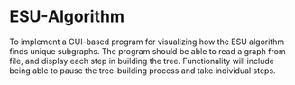 # ESU-Algorithm
To implement a GUI-based program for visualizing how the ESU algorithm finds unique subgraphs. The program should be able to read a graph from file, and display each step in building the tree. Functionality will include being able to pause the tree-building process and take individual steps.
